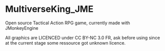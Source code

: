 MultiverseKing_JME
================

Open source Tactical Action RPG game, currently made with JMonkeyEngine

All graphics are LICENCED under CC BY-NC 3.0 FR, ask before using since at the current stage some ressource got unknown licence.
